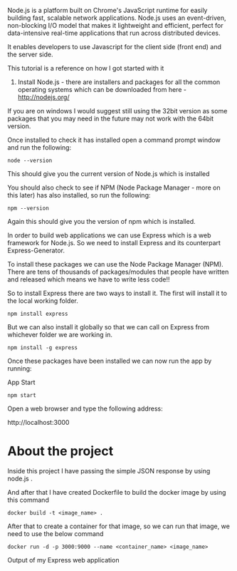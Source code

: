 Node.js is a platform built on Chrome's JavaScript runtime for easily building fast, scalable network applications. Node.js uses an event-driven, non-blocking I/O model that makes it lightweight and efficient, perfect for data-intensive real-time applications that run across distributed devices.

It enables developers to use Javascript for the client side (front end) and the server side.

This tutorial is a reference on how I got started with it

1. Install Node.js - there are installers and packages for all the common operating systems which can be downloaded from here - http://nodejs.org/

If you are on windows I would suggest still using the 32bit version as some packages that you may need in the future may not work with the 64bit version.

Once installed to check it has installed open a command prompt window and run the following:

```
node --version
```

This should give you the current version of Node.js which is installed

You should also check to see if NPM (Node Package Manager - more on this later) has also installed, so run the following:

```
npm --version
```

Again this should give you the version of npm which is installed.

In order to build web applications we can use Express which is a web framework for Node.js. So we need to install Express and its counterpart Express-Generator.

To install these packages we can use the Node Package Manager (NPM). There are tens of thousands of packages/modules that people have written and released which means we have to write less code!!

So to install Express there are two ways to install it. The first will install it to the local working folder.

```
npm install express
```

But we can also install it globally so that we can call on Express from whichever folder we are working in.

```
npm install -g express
```

Once these packages have been installed we can now run the app by running:

App Start

```
npm start
```

Open a web browser and type the following address:

http://localhost:3000

# About the project

Inside this project I have passing the simple JSON response by using node.js .

And after that I have created Dockerfile to build the docker image by using this command 

```
docker build -t <image_name> .
```

After that to create a container for that image, so we can run that image, we need to use the below command

```
docker run -d -p 3000:9000 --name <container_name> <image_name>
```

Output of my Express web application


